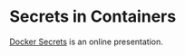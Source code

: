 Secrets in Containers
=====================

[Docker Secrets](https://robrich.org/slides/docker-secrets/#/) is an online presentation.
